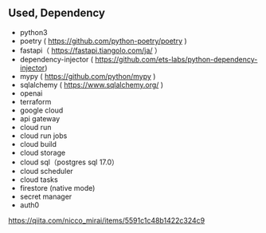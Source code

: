 ## Used, Dependency

- python3
- poetry ( https://github.com/python-poetry/poetry )
- fastapi（ https://fastapi.tiangolo.com/ja/ ）
- dependency-injector ( https://github.com/ets-labs/python-dependency-injector)
- mypy ( https://github.com/python/mypy )
- sqlalchemy ( https://www.sqlalchemy.org/ )
- openai
- terraform
- google cloud
- api gateway
- cloud run
- cloud run jobs
- cloud build
- cloud storage
- cloud sql（postgres sql 17.0）
- cloud scheduler
- cloud tasks
- firestore (native mode)
- secret manager
- auth0

https://qiita.com/nicco_mirai/items/5591c1c48b1422c324c9